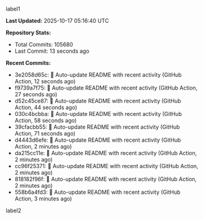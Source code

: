 
label1 
<!-- ACTIVITY_START -->
**Last Updated:** 2025-10-17 05:16:40 UTC

**Repository Stats:**
- Total Commits: 105680
- Last Commit: 13 seconds ago

**Recent Commits:**
- 3e2058d65c: 🤖 Auto-update README with recent activity (GitHub Action, 12 seconds ago)
- f9739a7f75: 🤖 Auto-update README with recent activity (GitHub Action, 27 seconds ago)
- d52c45ce87: 🤖 Auto-update README with recent activity (GitHub Action, 44 seconds ago)
- 030c4bcbba: 🤖 Auto-update README with recent activity (GitHub Action, 58 seconds ago)
- 39cfacbb55: 🤖 Auto-update README with recent activity (GitHub Action, 71 seconds ago)
- d4443d6efe: 🤖 Auto-update README with recent activity (GitHub Action, 2 minutes ago)
- da215cc11e: 🤖 Auto-update README with recent activity (GitHub Action, 2 minutes ago)
- cc96f25371: 🤖 Auto-update README with recent activity (GitHub Action, 2 minutes ago)
- 818182f96f: 🤖 Auto-update README with recent activity (GitHub Action, 2 minutes ago)
- 558b6a4fd3: 🤖 Auto-update README with recent activity (GitHub Action, 3 minutes ago)
<!-- ACTIVITY_END -->

label2
